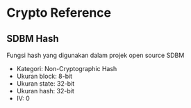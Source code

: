 # Crypto Reference

## SDBM Hash

Fungsi hash yang digunakan dalam projek open source SDBM

* Kategori: Non-Cryptographic Hash
* Ukuran block:  8-bit
* Ukuran state: 32-bit
* Ukuran hash:  32-bit
* IV: 0
